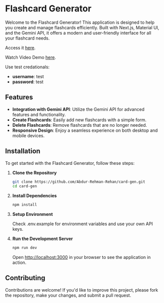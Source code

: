 # Flashcard Generator

Welcome to the Flashcard Generator! This application is designed to help you create and manage flashcards efficiently. Built with Next.js, Material UI, and the Gemini API, it offers a modern and user-friendly interface for all your flashcard needs.

Access it [here](https://card-gen.rehantech.me/).

Watch Video Demo [here](https://youtu.be/rmv1hIYqSvk).

Use test credationals:

- **username**: test
- **password**: test

## Features

- **Integration with Gemini API**: Utilize the Gemini API for advanced features and functionality.
- **Create Flashcards**: Easily add new flashcards with a simple form.
- **Delete Flashcards**: Remove flashcards that are no longer needed.
- **Responsive Design**: Enjoy a seamless experience on both desktop and mobile devices.

## Installation

To get started with the Flashcard Generator, follow these steps:

1. **Clone the Repository**

   ```bash
   git clone https://github.com/Abdur-Rehman-Rehan/card-gen.git
   cd card-gen
   ```

2. **Install Dependencies**

   ```bash
   npm install
   ```

3. **Setup Environment**

   Check .env.example for environment variables and use your own API keys.

4. **Run the Development Server**

   ```bash
   npm run dev
   ```

   Open <http://localhost:3000> in your browser to see the application in action.

## Contributing

Contributions are welcome! If you'd like to improve this project, please fork the repository, make your changes, and submit a pull request.
